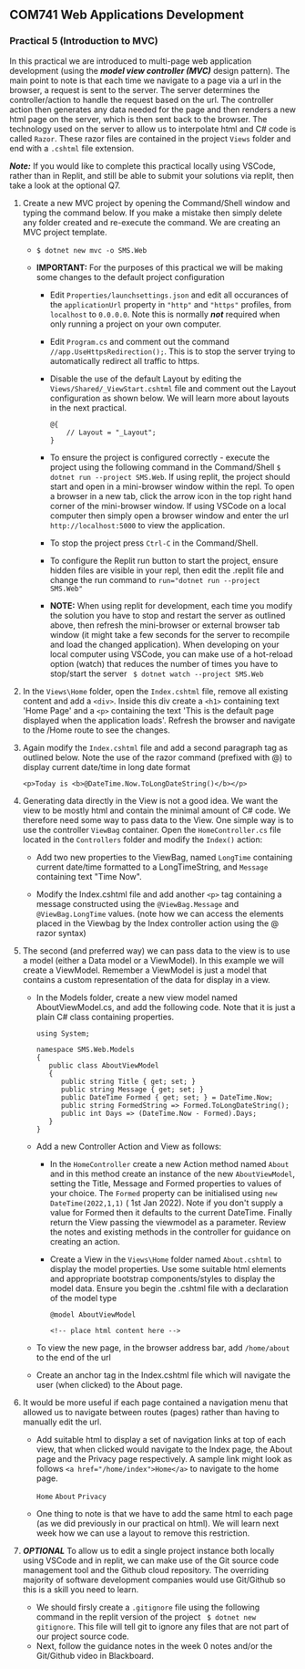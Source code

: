 ## COM741 Web Applications Development

### Practical 5 (Introduction to MVC)

In this practical we are introduced to multi-page web application development (using the ***model view controller (MVC)*** design pattern). The main point to note is that each time we navigate to a page via a url in the browser, a request is sent to the server. The server determines the controller/action to handle the request based on the url. The controller action then generates any data needed for the page and then renders a new html page on the server, which is then sent back to the browser. The technology used on the server to allow us to interpolate html and C# code is called ```Razor```. These razor files are contained in the project ```Views``` folder and end with a ```.cshtml``` file extension. 


***Note:*** If you would like to complete this practical locally using VSCode, rather than in Replit, and still be able to submit your solutions via replit, then take a look at the optional Q7.


1. Create a new MVC project by opening the Command/Shell window and typing the command below. If you make a mistake then simply delete any folder created and re-execute the command. We are creating an MVC project template.

    - ```$ dotnet new mvc -o SMS.Web```

    - **IMPORTANT:** For the purposes of this practical we will be making some changes to the default project configuration

        - Edit ```Properties/launchsettings.json``` and edit all occurances of the ```applicationUrl``` property in ```"http"``` and ```"https"``` profiles, from ```localhost``` to  ```0.0.0.0```. Note this is normally ***not*** required when only running a project on your own computer.

        - Edit ```Program.cs``` and comment out the command ```//app.UseHttpsRedirection();```. This is to stop the server trying to automatically redirect all traffic to https.

        - Disable the use of the default Layout by editing the  ```Views/Shared/_ViewStart.cshtml``` file and comment out the Layout configuration as shown below. We will learn more about layouts in the next practical.
    
            ```
            @{
                // Layout = "_Layout";
            }
            ```
    
        - To ensure the project is configured correctly - execute the project using the following command in the Command/Shell ```$ dotnet run --project SMS.Web```. If using replit, the project should start and open in a mini-browser window within the repl. To open a browser in a new tab, click the arrow icon in the top right hand corner of the mini-browser window. If using VSCode on a local computer then simply open a browser window and enter the url ```http://localhost:5000``` to view the application. 

        - To stop the project press ```Ctrl-C``` in the Command/Shell.

        - To configure the Replit run button to start the project, ensure hidden files are visible in your repl, then edit the .replit file and change the run command to ```run="dotnet run --project SMS.Web"``` 
 
        - **NOTE:** When using replit for development, each time you modify the solution you have to stop and restart the server as outlined above, then refresh the mini-browser or external browser tab window (it might take a few seconds for the server to recompile and load the changed application). When developing on your local computer using VSCode, you can make use of a hot-reload option (watch) that reduces the number of times you have to stop/start the server ``` $ dotnet watch --project SMS.Web```
    

2. In the ```Views\Home``` folder, open the ```Index.cshtml``` file, remove all existing content and add a ```<div>```. Inside this div create a ```<h1>``` containing text 'Home Page' and a ```<p>``` containing the text 'This is the default page displayed when the application loads'. Refresh the browser and navigate to the /Home route to see the changes.

3. Again modify the ```Index.cshtml``` file and add a second paragraph tag as outlined below. Note the use of the razor command (prefixed with @) to display current date/time in long date format 
   
   ```
   <p>Today is <b>@DateTime.Now.ToLongDateString()</b></p>
   ```

4. Generating data directly in the View is not a good idea. We want the view to be mostly html and contain the minimal amount of C# code. We therefore need some way to pass data to the View. One simple way is to use the controller ```ViewBag``` container. Open the ```HomeController.cs``` file located in the ```Controllers``` folder and modify the ```Index()``` action:
   
   * Add two new properties to the ViewBag, named ```LongTime``` containing current date/time formatted to a LongTimeString, and ```Message``` containing text "Time Now".
   
   * Modify the Index.cshtml file and add another ```<p>``` tag containing a message constructed using the ```@ViewBag.Message``` and ```@ViewBag.LongTime``` values. (note how we can access the elements placed in the Viewbag by the Index controller action using the @ razor syntax)


5. The second (and preferred way) we can pass data to the view is to use a model (either a Data model or a ViewModel). In this example we will create a ViewModel. Remember a ViewModel is just a model that contains a custom representation of the data for display in a view.
   
   - In the Models folder, create a new view model named AboutViewModel.cs, and add the following code. Note that it is just a plain C# class containing properties.
     
     ```
     using System;
     
     namespace SMS.Web.Models
     {
        public class AboutViewModel
        {
           public string Title { get; set; }
           public string Message { get; set; }
           public DateTime Formed { get; set; } = DateTime.Now;
           public string FormedString => Formed.ToLongDateString();
           public int Days => (DateTime.Now - Formed).Days;
        }
     }
     ```
   
   - Add a new Controller Action and View as follows: 
     
     - In the ```HomeController``` create a new Action method named ```About``` and in this method create an instance of the new ```AboutViewModel```, setting the Title, Message and Formed properties to values of your choice. The ```Formed``` property can be initialised using ```new DateTime(2022,1,1)``` ( 1st Jan 2022). Note if you don't supply a value for Formed then it defaults to the current DateTime. Finally return the View passing the viewmodel as a parameter. Review the notes and existing methods in the controller for guidance on creating an action.
     
     - Create a View in the ```Views\Home``` folder named ```About.cshtml``` to display the model properties. Use some suitable html elements and appropriate bootstrap components/styles to display the model data. Ensure you begin the .cshtml file with a declaration of the model type
       
       ```
       @model AboutViewModel
       
       <!-- place html content here -->

       ```
   
   * To view the new page, in the browser address bar, add ```/home/about``` to the end of the url 
   
   * Create an anchor tag in the Index.cshtml file which will navigate the user (when clicked) to the About page.
     

6. It would be more useful if each page contained a navigation menu that allowed us to navigate between routes (pages) rather than having to manually edit the url. 
   
   * Add suitable html to display a set of navigation links at top of each view, that when clicked would navigate to the Index page, the About page and the Privacy page respectively. A sample link might look as follows ```<a href="/home/index">Home</a>``` to navigate to the home page.
   
        ```Home``` ```About``` ```Privacy```
    
    * One thing to note is that we have to add the same html to each page (as we did previously in our practical on html). We will learn next week how we can use a layout to remove this restriction.

7.  ***OPTIONAL*** To allow us to edit a single project instance both locally using VSCode and in replit, we can make use of the Git source code management tool and the Github cloud repository. The overriding majority of software development companies would use Git/Github so this is a skill you need to learn. 

    - We should firsly create a ```.gitignore``` file using the following command in the replit version of the project ``` $ dotnet new gitignore```. This file will tell git to ignore any files that are not part of our project source code.
    - Next, follow the guidance notes in the week 0 notes and/or the Git/Github video in Blackboard.
